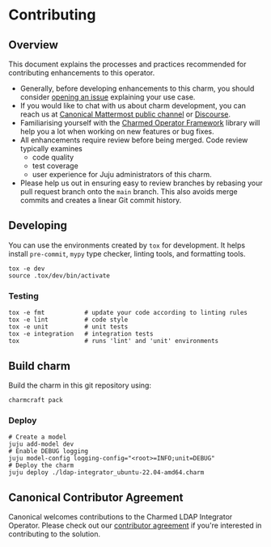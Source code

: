 # Contributing

## Overview

This document explains the processes and practices recommended for contributing
enhancements to this operator.

- Generally, before developing enhancements to this charm, you should
  consider [opening an issue](https://github.com/canonical/ldap-integrator/issues)
  explaining your use case.
- If you would like to chat with us about charm development, you can reach
  us
  at [Canonical Mattermost public channel](https://chat.charmhub.io/charmhub/channels/charm-dev)
  or [Discourse](https://discourse.charmhub.io/).
- Familiarising yourself with
  the [Charmed Operator Framework](https://juju.is/docs/sdk) library will help
  you a lot when working on new features or bug fixes.
- All enhancements require review before being merged. Code review typically
  examines
  - code quality
  - test coverage
  - user experience for Juju administrators of this charm.
- Please help us out in ensuring easy to review branches by rebasing your pull
  request branch onto the `main` branch. This also avoids merge commits and
  creates a linear Git commit history.

## Developing

You can use the environments created by `tox` for development. It helps
install `pre-commit`, `mypy` type checker, linting tools, and formatting tools.

```shell
tox -e dev
source .tox/dev/bin/activate
```

### Testing

```shell
tox -e fmt           # update your code according to linting rules
tox -e lint          # code style
tox -e unit          # unit tests
tox -e integration   # integration tests
tox                  # runs 'lint' and 'unit' environments
```

## Build charm

Build the charm in this git repository using:

```shell
charmcraft pack
```

### Deploy

```shell
# Create a model
juju add-model dev
# Enable DEBUG logging
juju model-config logging-config="<root>=INFO;unit=DEBUG"
# Deploy the charm
juju deploy ./ldap-integrator_ubuntu-22.04-amd64.charm
```

## Canonical Contributor Agreement

Canonical welcomes contributions to the Charmed LDAP Integrator Operator.
Please check out
our [contributor agreement](https://ubuntu.com/legal/contributors) if you're
interested in contributing to the solution.
